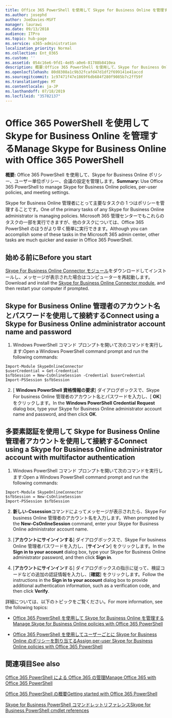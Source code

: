 ```yaml
---
title: Office 365 PowerShell を使用して Skype for Business Online を管理する
ms.author: josephd
author: JoeDavies-MSFT
manager: laurawi
ms.date: 09/13/2018
audience: ITPro
ms.topic: hub-page
ms.service: o365-administration
localization_priority: Normal
ms.collection: Ent_O365
ms.custom: ''
ms.assetid: 054c16e6-9fd1-4e85-a0e6-81788b8410ea
description: 概要:Office 365 PowerShell を使用して、Skype for Business Online ポリシー、ユーザー単位ポリシー、会議の設定を管理します。
ms.openlocfilehash: 80d8308a1c9b32fcafd47d1df2f699141e41accd
ms.sourcegitcommit: 1c97471f47e1869f6db684f280f9085b7c2ff59f
ms.translationtype: MT
ms.contentlocale: ja-JP
ms.lasthandoff: 07/18/2019
ms.locfileid: "35782137"
---
```

# <a name="manage-skype-for-business-online-with-office-365-powershell"></a><span data-ttu-id="365da-103">Office 365 PowerShell を使用して Skype for Business Online を管理する</span><span class="sxs-lookup"><span data-stu-id="365da-103">Manage Skype for Business Online with Office 365 PowerShell</span></span>

 <span data-ttu-id="365da-104">**概要:** Office 365 PowerShell を使用して、Skype for Business Online ポリシー、ユーザー単位ポリシー、会議の設定を管理します。</span><span class="sxs-lookup"><span data-stu-id="365da-104">**Summary:** Use Office 365 PowerShell to manage Skype for Business Online policies, per-user policies, and meeting settings.</span></span>
  
<span data-ttu-id="365da-105">Skype for Business Online 管理者にとって主要なタスクの 1 つはポリシーを管理することです。</span><span class="sxs-lookup"><span data-stu-id="365da-105">One of the primary tasks of any Skype for Business Online administrator is managing policies.</span></span> <span data-ttu-id="365da-106">Microsoft 365 管理センターでもこれらのタスクの一部を実行できますが、他のタスクについては、Office 365 PowerShell のほうがより早く簡単に実行できます。</span><span class="sxs-lookup"><span data-stu-id="365da-106">Although you can accomplish some of these tasks in the Microsoft 365 admin center, other tasks are much quicker and easier in Office 365 PowerShell.</span></span> 

## <a name="before-you-start"></a><span data-ttu-id="365da-107">始める前に</span><span class="sxs-lookup"><span data-stu-id="365da-107">Before you start</span></span>

<span data-ttu-id="365da-108">[Skype For Business Online Connector モジュール](https://www.microsoft.com/en-us/download/details.aspx?id=39366)をダウンロードしてインストールし、メッセージが表示された場合はコンピューターを再起動します。</span><span class="sxs-lookup"><span data-stu-id="365da-108">Download and install the [Skype for Business Online Connector module](https://www.microsoft.com/en-us/download/details.aspx?id=39366), and then restart your computer if prompted.</span></span>


## <a name="connect-using-a-skype-for-business-online-administrator-account-name-and-password"></a><span data-ttu-id="365da-109">Skype for Business Online 管理者のアカウント名とパスワードを使用して接続する</span><span class="sxs-lookup"><span data-stu-id="365da-109">Connect using a Skype for Business Online administrator account name and password</span></span>

1. <span data-ttu-id="365da-110">Windows PowerShell コマンド プロンプトを開いて次のコマンドを実行します:</span><span class="sxs-lookup"><span data-stu-id="365da-110">Open a Windows PowerShell command prompt and run the following commands:</span></span> 
    
  ```
  Import-Module SkypeOnlineConnector
  $userCredential = Get-Credential
  $sfbSession = New-CsOnlineSession -Credential $userCredential
  Import-PSSession $sfbSession
  ```

2. <span data-ttu-id="365da-111">[ **Windows PowerShell 資格情報の要求**] ダイアログボックスで、Skype For business Online 管理者のアカウント名とパスワードを入力し、[ **OK**] をクリックします。</span><span class="sxs-lookup"><span data-stu-id="365da-111">In the **Windows PowerShell Credential Request** dialog box, type your Skype for Business Online administrator account name and password, and then click **OK**.</span></span>


## <a name="connect-using-a-skype-for-business-online-administrator-account-with-multifactor-authentication"></a><span data-ttu-id="365da-112">多要素認証を使用して Skype for Business Online 管理者アカウントを使用して接続する</span><span class="sxs-lookup"><span data-stu-id="365da-112">Connect using a Skype for Business Online administrator account with multifactor authentication</span></span>

1. <span data-ttu-id="365da-113">Windows PowerShell コマンド プロンプトを開いて次のコマンドを実行します:</span><span class="sxs-lookup"><span data-stu-id="365da-113">Open a Windows PowerShell command prompt and run the following commands:</span></span>

  ```
  Import-Module SkypeOnlineConnector
  $sfbSession = New-CsOnlineSession
  Import-PSSession $sfbSession
  ```

2. <span data-ttu-id="365da-114">**新しい-Cssession**コマンドによってメッセージが表示されたら、Skype For business Online 管理者のアカウント名を入力します。</span><span class="sxs-lookup"><span data-stu-id="365da-114">When prompted by the **New-CsOnlineSession** command, enter your Skype for Business Online administrator account name.</span></span>

3. <span data-ttu-id="365da-115">[**アカウントにサインインする**] ダイアログボックスで、Skype For business Online 管理者パスワードを入力し、[**サインイン**] をクリックします。</span><span class="sxs-lookup"><span data-stu-id="365da-115">In the **Sign in to your account** dialog box, type your Skype for Business Online administrator password, and then click **Sign in**.</span></span>

4. <span data-ttu-id="365da-116">[**アカウントにサインイン**する] ダイアログボックスの指示に従って、検証コードなどの追加の認証情報を入力し、[**確認**] をクリックします。</span><span class="sxs-lookup"><span data-stu-id="365da-116">Follow the instructions in the **Sign in to your account** dialog box to provide additional authentication information, such as a verification code, and then click **Verify**.</span></span>

<span data-ttu-id="365da-117">詳細については、以下のトピックをご覧ください。</span><span class="sxs-lookup"><span data-stu-id="365da-117">For more information, see the following topics:</span></span>
  
- [<span data-ttu-id="365da-118">Office 365 PowerShell を使用して Skype for Business Online を管理する</span><span class="sxs-lookup"><span data-stu-id="365da-118">Manage Skype for Business Online policies with Office 365 PowerShell</span></span>](manage-skype-for-business-online-policies-with-office-365-powershell.md)
    
- [<span data-ttu-id="365da-119">Office 365 PowerShell を使用してユーザーごとに Skype for Business Online のポリシーを割り当てる</span><span class="sxs-lookup"><span data-stu-id="365da-119">Assign per-user Skype for Business Online policies with Office 365 PowerShell</span></span>](assign-per-user-skype-for-business-online-policies-with-office-365-powershell.md)
    
## <a name="see-also"></a><span data-ttu-id="365da-120">関連項目</span><span class="sxs-lookup"><span data-stu-id="365da-120">See also</span></span>

[<span data-ttu-id="365da-121">Office 365 PowerShell による Office 365 の管理</span><span class="sxs-lookup"><span data-stu-id="365da-121">Manage Office 365 with Office 365 PowerShell</span></span>](manage-office-365-with-office-365-powershell.md)
  
[<span data-ttu-id="365da-122">Office 365 PowerShell の概要</span><span class="sxs-lookup"><span data-stu-id="365da-122">Getting started with Office 365 PowerShell</span></span>](getting-started-with-office-365-powershell.md)

[<span data-ttu-id="365da-123">Skype for Business PowerShell コマンドレットリファレンス</span><span class="sxs-lookup"><span data-stu-id="365da-123">Skype for Business PowerShell cmdlet references</span></span>](https://docs.microsoft.com/powershell/module/skype/?view=skype-ps)

